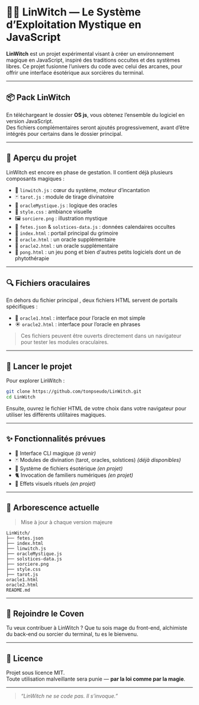 # 🧙‍♀️ LinWitch — Le Système d’Exploitation Mystique en JavaScript

**LinWitch** est un projet expérimental visant à créer un environnement magique en JavaScript, inspiré des traditions occultes et des systèmes libres. Ce projet fusionne l’univers du code avec celui des arcanes, pour offrir une interface ésotérique aux sorcières du terminal.

---

## 📦 Pack LinWitch

En téléchargeant le dossier **OS js**, vous obtenez l’ensemble du logiciel en version JavaScript.  
Des fichiers complémentaires seront ajoutés progressivement, avant d’être intégrés pour certains dans le dossier principal.

---

## 🌌 Aperçu du projet

LinWitch est encore en phase de gestation. Il contient déjà plusieurs composants magiques :

- 🔮 `linwitch.js` : cœur du système, moteur d’incantation
- 🃏 `tarot.js` : module de tirage divinatoire
- 📜 `oracleMystique.js` : logique des oracles
- 🎨 `style.css` : ambiance visuelle
- 🖼️ `sorciere.png` : illustration mystique
- 📅 `fetes.json` & `solstices-data.js` : données calendaires occultes
- 🧪 `index.html` : portail principal du grimoire
- 🔮 `oracle.html` : un oracle supplémentaire
- 🔮 `oracle2.html` : un oracle supplémentaire
- 🌌 `pong.html` : un jeu pong
  et bien d'autres petits logiciels dont un de phytothérapie 

---

## 🔍 Fichiers oraculaires

En dehors du fichier principal , deux fichiers HTML servent de portails spécifiques :

- 🌙 `oracle1.html` : interface pour l’oracle en mot simple
- ☀️ `oracle2.html` : interface pour l’oracle en phrases

> Ces fichiers peuvent être ouverts directement dans un navigateur pour tester les modules oraculaires.

---

## 🚀 Lancer le projet

Pour explorer LinWitch :

```bash
git clone https://github.com/tonpseudo/LinWitch.git
cd LinWitch
```

Ensuite, ouvrez le fichier HTML de votre choix dans votre navigateur pour utiliser les différents utilitaires magiques.

---

## ✨ Fonctionnalités prévues

- 🧙 Interface CLI magique *(à venir)*
- 🃏 Modules de divination (tarot, oracles, solstices) *(déjà disponibles)*
- 📁 Système de fichiers ésotérique *(en projet)*
- 🐈 Invocation de familiers numériques *(en projet)*
- 🌌 Effets visuels rituels *(en projet)*

---

## 📁 Arborescence actuelle

> Mise à jour à chaque version majeure

```plaintext
LinWitch/
├── fetes.json
├── index.html
├── linwitch.js
├── oracleMystique.js
├── solstices-data.js
├── sorciere.png
├── style.css
├── tarot.js
oracle1.html
oracle2.html
README.md
```

---

## 🤝 Rejoindre le Coven

Tu veux contribuer à LinWitch ? Que tu sois mage du front-end, alchimiste du back-end ou sorcier du terminal, tu es le bienvenu.

---

## 📄 Licence

Projet sous licence MIT.  
Toute utilisation malveillante sera punie — **par la loi comme par la magie**.

---

> _“LinWitch ne se code pas. Il s’invoque.”_

